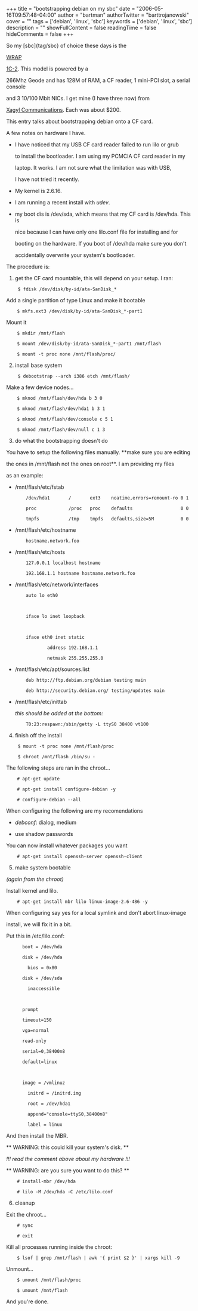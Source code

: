 +++
title = "bootstrapping debian on my sbc"
date = "2006-05-16T09:57:48-04:00"
author = "bartman"
authorTwitter = "barttrojanowski"
cover = ""
tags = ['debian', 'linux', 'sbc']
keywords = ['debian', 'linux', 'sbc']
description = ""
showFullContent = false
readingTime = false
hideComments = false
+++

So my [sbc]{tag/sbc} of choice these days is the 

[WRAP](http://www.pcengines.ch/wrap.htm) 

[1C-2](http://www.pcengines.ch/pic/wrap1c2.jpg).  This model is powered by a

266Mhz Geode and has 128M of RAM, a CF reader, 1 mini-PCI slot, a serial console

and 3 10/100 Mbit NICs.  I get mine (I have three now) from 

[Xagyl Communications](http://www.xagyl.com/).  Each was about $200.



This entry talks about bootstrapping debian onto a CF card.



<!--more-->



A few notes on hardware I have.



 - I have noticed that my USB CF card reader failed to run lilo or grub 

   to install the bootloader.  I am using my PCMCIA CF card reader in my

   laptop.  It works.  I am not sure what the limitation was with USB,

   I have not tried it recently.



 - My kernel is 2.6.16.



 - I am running a recent install with *udev*.



 - my boot dis is /dev/sda, which means that my CF card is /dev/hda.  This is

   nice because I can have only one lilo.conf file for installing and for

   booting on the hardware.  If you boot of /dev/hda make sure you don't 

   accidentally overwrite your system's bootloader.



The procedure is:



1. get the CF card mountable, this will depend on your setup.  I ran:



        $ fdisk /dev/disk/by-id/ata-SanDisk_*



  Add a single partition of type Linux and make it bootable



        $ mkfs.ext3 /dev/disk/by-id/ata-SanDisk_*-part1



  Mount it



        $ mkdir /mnt/flash

        $ mount /dev/disk/by-id/ata-SanDisk_*-part1 /mnt/flash

        $ mount -t proc none /mnt/flash/proc/



2. install base system



        $ debootstrap --arch i386 etch /mnt/flash/



  Make a few device nodes...



        $ mknod /mnt/flash/dev/hda b 3 0    

        $ mknod /mnt/flash/dev/hda1 b 3 1   

        $ mknod /mnt/flash/dev/console c 5 1

        $ mknod /mnt/flash/dev/null c 1 3   



3. do what the bootstrapping doesn't do



  You have to setup the following files manually. **make sure you are editing

  the ones in /mnt/flash not the ones on root**.  I am providing my files

  as an example:



  - /mnt/flash/etc/fstab



            /dev/hda1       /       ext3    noatime,errors=remount-ro 0 1

            proc            /proc   proc    defaults                  0 0

            tmpfs           /tmp    tmpfs   defaults,size=5M          0 0



  - /mnt/flash/etc/hostname



            hostname.network.foo



  - /mnt/flash/etc/hosts



            127.0.0.1 localhost hostname

            192.168.1.1 hostname hostname.network.foo



  - /mnt/flash/etc/network/interfaces



            auto lo eth0

            

            iface lo inet loopback

            

            iface eth0 inet static

                    address 192.168.1.1

                    netmask 255.255.255.0



  - /mnt/flash/etc/apt/sources.list



            deb http://ftp.debian.org/debian testing main

            deb http://security.debian.org/ testing/updates main



  - /mnt/flash/etc/inittab

  

      *this should be added at the bottom:*



            T0:23:respawn:/sbin/getty -L ttyS0 38400 vt100



4. finish off the install



        $ mount -t proc none /mnt/flash/proc

        $ chroot /mnt/flash /bin/su -



  The following steps are ran in the chroot...



        # apt-get update

        # apt-get install configure-debian -y

        # configure-debian --all



  When configuring the following are my recomendations



  - *debconf*: dialog, medium

  - use shadow passwords



  You can now install whatever packages you want



        # apt-get install openssh-server openssh-client



5. make system bootable



  *(again from the chroot)*



  Install kernel and lilo.



        # apt-get install mbr lilo linux-image-2.6-486 -y



  When configuring say yes for a local symlink and don't abort linux-image 

  install, we will fix it in a bit.



  Put this in /etc/lilo.conf:



          boot = /dev/hda

          disk = /dev/hda

            bios = 0x80

          disk = /dev/sda

            inaccessible



          prompt

          timeout=150

          vga=normal

          read-only

          serial=0,38400n8

          default=linux

          

          image = /vmlinuz

            initrd = /initrd.img

            root = /dev/hda1

            append="console=ttyS0,38400n8"

            label = linux 



  And then install the MBR.



  ** WARNING: this could kill your system's disk. **



  *!!! read the comment above about my hardware !!!*



  ** WARNING: are you sure you want to do this? **



        # install-mbr /dev/hda

        # lilo -M /dev/hda -C /etc/lilo.conf



6. cleanup



  Exit the chroot...



        # sync

        # exit



  Kill all processes running inside the chroot:



        $ lsof | grep /mnt/flash | awk '{ print $2 }' | xargs kill -9



  Unmount...

  

        $ umount /mnt/flash/proc

        $ umount /mnt/flash



  And you're done.


